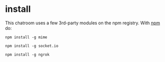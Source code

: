 # install

This chatroom uses a few 3rd-party modules on the npm registry. With [npm](http://npmjs.org) do:

```
npm install -g mime
```

```
npm install -g socket.io
```

```
npm install -g ngrok
```
